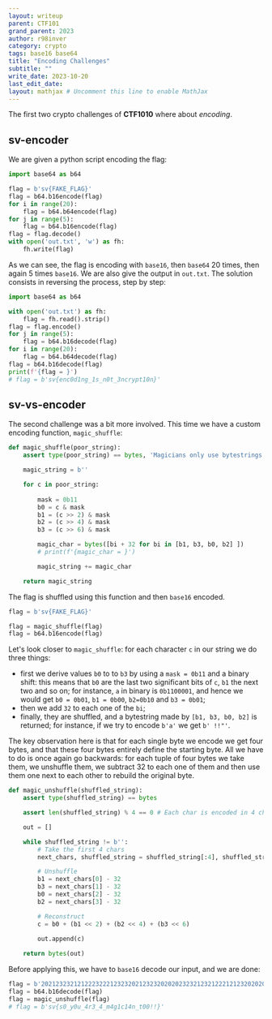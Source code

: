 ```yaml
---
layout: writeup
parent: CTF101
grand_parent: 2023
author: r98inver
category: crypto
tags: base16 base64
title: "Encoding Challenges"
subtitle: ""
write_date: 2023-10-20
last_edit_date:
layout: mathjax # Uncomment this line to enable MathJax
---
```


The first two crypto challenges of **CTF1010** where about *encoding*. 

## sv-encoder

We are given a python script encoding the flag: 

```python
import base64 as b64

flag = b'sv{FAKE_FLAG}'
flag = b64.b16encode(flag)
for i in range(20):
	flag = b64.b64encode(flag)
for j in range(5):
	flag = b64.b16encode(flag)
flag = flag.decode()
with open('out.txt', 'w') as fh:
	fh.write(flag)
```

As we can see, the flag is encoding with `base16`, then `base64` 20 times, then again 5 times `base16`. We are also give the output in `out.txt`. The solution consists in reversing the process, step by step:

```python
import base64 as b64

with open('out.txt') as fh:
	flag = fh.read().strip()
flag = flag.encode()
for j in range(5):
	flag = b64.b16decode(flag)
for i in range(20):
	flag = b64.b64decode(flag)
flag = b64.b16decode(flag)
print(f'{flag = }')
# flag = b'sv{enc0d1ng_1s_n0t_3ncrypt10n}'
```

## sv-vs-encoder

The second challenge was a bit more involved. This time we have a custom encoding function, `magic_shuffle`:

```python
def magic_shuffle(poor_string):
	assert type(poor_string) == bytes, 'Magicians only use bytestrings'

	magic_string = b''

	for c in poor_string:
		
		mask = 0b11
		b0 = c & mask
		b1 = (c >> 2) & mask
		b2 = (c >> 4) & mask
		b3 = (c >> 6) & mask

		magic_char = bytes([bi + 32 for bi in [b1, b3, b0, b2] ])
		# print(f'{magic_char = }')

		magic_string += magic_char

	return magic_string
```

The flag is shuffled using this function and then `base16` encoded.

```python
flag = b'sv{FAKE_FLAG}'

flag = magic_shuffle(flag)
flag = b64.b16encode(flag)
```

Let's look closer to `magic_shuffle`: for each character `c` in our string we do three things:

- first we derive values `b0` to to `b3` by using a `mask = 0b11` and a binary shift: this means that `b0` are the last two significant bits of `c`, `b1` the next two and so on; for instance, `a` in binary is `0b1100001`, and hence we would get `b0 = 0b01`, `b1 = 0b00`, `b2=0b10` and `b3 = 0b01`;
- then we add `32` to each one of the `bi`;
- finally, they are shuffled, and a bytestring made by `[b1, b3, b0, b2]` is returned; for instance, if we try to encode `b'a'` we get `b' !!"'`.

The key observation here is that for each single byte we encode we get four bytes, and that these four bytes entirely define the starting byte. All we have to do is once again go backwards: for each tuple of four bytes we take them, we unshuffle them, we subtract 32 to each one of them and then use them one next to each other to rebuild the original byte.

```python
def magic_unshuffle(shuffled_string):
	assert type(shuffled_string) == bytes

	assert len(shuffled_string) % 4 == 0 # Each char is encoded in 4 chars

	out = []

	while shuffled_string != b'':
		# Take the first 4 chars
		next_chars, shuffled_string = shuffled_string[:4], shuffled_string[4:]

		# Unshuffle
		b1 = next_chars[0] - 32
		b3 = next_chars[1] - 32
		b0 = next_chars[2] - 32
		b2 = next_chars[3] - 32

		# Reconstruct
		c = b0 + (b1 << 2) + (b2 << 4) + (b3 << 6)
		
		out.append(c)

	return bytes(out)
```

Before applying this, we have to `base16` decode our input, and we are done:
```python
flag = b'20212323212122232221232320212323202020232321232122212123202020232121212323212321212020232021222320202323232123212120202323212321232121222120202321212322202021232021232220202123212020232321222223212321212120232020202320202023202021222020212223212123'
flag = b64.b16decode(flag)
flag = magic_unshuffle(flag)
# flag = b'sv{s0_y0u_4r3_4_m4g1c14n_t00!!}'
```
